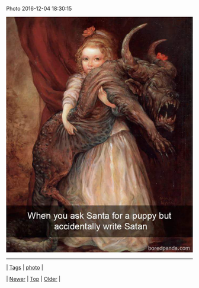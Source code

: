 <!--
title: Photo 2016-12-04 18
date: 2020-06-28T15:27:00.140Z
tags: photo
-->


Photo 2016-12-04 18:30:15

![](154039082385-0.jpg)

<!--BOTTOM-POST-NAVIGATION-->
---

| [Tags](tags.md) | [photo](tag-photo.md) |

| [Newer](154036835149.md) | [Top](index.md) | [Older](154070674432.md) |